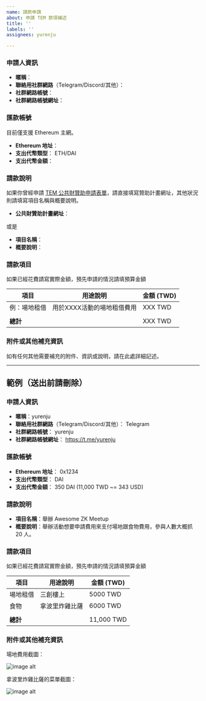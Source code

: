 ```yaml
---
name: 請款申請
about: 申請 TEM 款項補述
title: ''
labels: ''
assignees: yurenju

---
```


### 申請人資訊
- **暱稱**：
- **聯絡用社群網路**（Telegram/Discord/其他）：
- **社群網路帳號**：
- **社群網路帳號網址**：

### 匯款帳號
目前僅支援 Ethereum 主網。

- **Ethereum 地址**：
- **支出代幣類型**： ETH/DAI
- **支出代幣金額**： 

### 請款說明
如果你曾經申請 [TEM 公共財贊助申請表單](https://hackmd.io/@nic619/SkRFN1T1R)，請直接填寫贊助計畫網址，其他狀況則請填寫項目名稱與概要說明。

- **公共財贊助計畫網址**：

或是

- **項目名稱**：
- **概要說明**：

### 請款項目

如果已經花費請寫實際金額，預先申請的情況請填預算金額

| 項目 | 用途說明 | 金額 (TWD) |
| --- | ------- | ----------- |
| 例：場地租借 | 用於XXXX活動的場地租借費用 | XXX TWD |
|     |         |             |
| **總計** |         | XXX TWD |


### 附件或其他補充資訊

如有任何其他需要補充的附件、資訊或說明，請在此處詳細記述。

---

## 範例（送出前請刪除）

### 申請人資訊
- **暱稱**：yurenju
- **聯絡用社群網路**（Telegram/Discord/其他）： Telegram
- **社群網路帳號**： yurenju
- **社群網路帳號網址**： https://t.me/yurenju

### 匯款帳號
- **Ethereum 地址**： 0x1234
- **支出代幣類型**： DAI
- **支出代幣金額**： 350 DAI (11,000 TWD ~= 343 USD)

### 請款說明

- **項目名稱**：舉辦 Awesome ZK Meetup
- **概要說明**：舉辦活動想要申請費用來支付場地跟食物費用，參與人數大概抓 20 人。

### 請款項目

如果已經花費請寫實際金額，預先申請的情況請填預算金額

| 項目 | 用途說明 | 金額 (TWD) |
| --- | ------- | ----------- |
| 場地租借 | 三創樓上 | 5000 TWD |
| 食物 | 拿波里炸雞比薩 | 6000 TWD |
|     |         |             |
| **總計** |         | 11,000 TWD |


### 附件或其他補充資訊

場地費用截圖：

![image alt](https://placehold.co/600x400)

拿波里炸雞比薩的菜單截圖：

![image alt](https://placehold.co/600x400)
